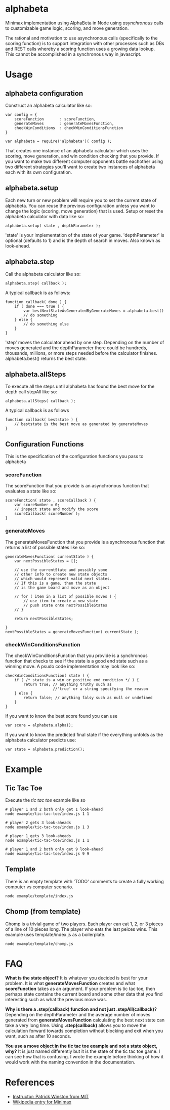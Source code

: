 # alphabeta
Minimax implementation using AlphaBeta in Node using *asynchronous* calls to customizable game logic, scoring, and move generation.

The rational and motivation to use asynchronous calls (specifically to the scoring function) is to support integration with other processes such as DBs and REST calls whereby a scoring function uses a growing data lookup.  This cannot be accomplished in a synchronous way in javascript.

# Usage

## alphabeta configuration
Construct an alphabeta calculator like so:

	var config = {
		scoreFunction 		: scoreFunction,
		generateMoves		: generateMovesFunction,
		checkWinConditions 	: checkWinConditionsFunction
	}

	var alphabeta = require('alphabeta')( config );

That creates one instance of an alphabeta calculator which uses the scoring, move generation, and win condition checking that you provide.  If you want to make two different computer opponents battle eachother using two different strategies you'll want to create two instances of alphabeta each with its own configuration.

## alphabeta.setup
Each new turn or new problem will require you to set the current state of alphabeta.  You can reuse the previous configuration unless you want to change the logic (scoring, move generation) that is used.
Setup or reset the alphabeta calculator with data like so:

	alphabeta.setup( state , depthParameter );

'state' is your implementation of the state of your game.
'depthParameter' is optional (defaults to 1) and is the depth of search in moves.  Also known as look-ahead.


## alphabeta.step
Call the alphabeta calculator like so:

	alphabeta.step( callback );

A typical callback is as follows:

	function callback( done ) {
		if ( done === true ) {
			var bestNextStateAsGeneratedByGenerateMoves = alphabeta.best()
			// do something
		} else {
			// do something else
		}
	}

'step' moves the calculator ahead by one step.  Depending on the number of moves generated and the depthParameter there could be hundreds, thousands, millions, or more steps needed before the calculator finishes.  alphabeta.best() returns the best state.

## alphabeta.allSteps
To execute all the steps until alphabeta has found the best move for the depth call stepAll like so:

	alphabeta.allSteps( callback );

A typical callback is as follows

	function callback( beststate ) {
		// beststate is the best move as generated by generateMoves
	}

## Configuration Functions
This is the specification of the configuration functions you pass to alphabeta

### scoreFunction
The scoreFunction that you provide is an asynchronous function that evaluates a state like so:

	scoreFunction( state , scoreCallback ) {
		var scoreNumber = 0;
		// inspect state and modify the score
		scoreCallback( scoreNumber );
	}

### generateMoves
The generateMovesFunction that you provide is a synchronous function that returns a list of possible states like so:

	generateMovesFunction( currentState ) {
		var nextPossibleStates = [];

		// use the currentState and possibly some 
		// other info to create new state objects
		// which would represent valid next states.
		// If this is a game, then the state
		// is the game board and move as an object

		// for ( item in a list of possible moves ) {
			// use item to create a new state
			// push state onto nextPossibleStates
		// }

		return nextPossibleStates;

	}
	nextPossibleStates = generateMovesFunction( currentState );

### checkWinConditionsFunction
The checkWinConditionsFunction that you provide is a synchronous function that checks to see if the state is a good end state such as a winning move.  A psudo code implementation may look like so:

	checkWinConditionsFunction( state ) {
		if ( /* state is a win or positive end condition */ ) {
			return true; // anything truthy such as 
						 //'true' or a string specifying the reason
		} else {
			return false; // anything falsy such as null or undefined
		}
	}

If you want to know the best score found you can use 

	var score = alphabeta.alpha();

If you want to know the predicted final state if the everything unfolds as the alphabeta calculator predicts use:

	var state = alphabeta.prediction();

# Example

## Tic Tac Toe

Execute the *tic tac toe* example like so

	# player 1 and 2 both only get 1 look-ahead
	node example/tic-tac-toe/index.js 1 1

	# player 2 gets 3 look-aheads
	node example/tic-tac-toe/index.js 1 3

	# player 1 gets 3 look-aheads
	node example/tic-tac-toe/index.js 1 1

	# player 1 and 2 both only get 9 look-ahead
	node example/tic-tac-toe/index.js 9 9

## Template

There is an empty template with 'TODO' comments to create a fully working computer vs computer scenario.

	node example/template/index.js

## Chomp (from template)

Chomp is a trivial game of two players.  Each player can eat 1, 2, or 3 pieces of a line of 10 pieces long.  The player who eats the last peices wins.  This example uses template/index.js as a boilerplate.

	node example/template/chomp.js

# FAQ

**What is the state object?**  It is whatever you decided is best for your problem.  It is what **generateMovesFunction** creates and what **scoreFunction** takes as an argument.  If your problem is tic tac toe, then perhaps state contains the current board and some other data that you find interesting such as what the previous move was.

**Why is there a .step(callback) function and not just .stepAll(callback)?**  Depending on the depthParameter and the average number of moves generated from **generateMovesFunction** calculating the best next state can take a very long time.  Using **.step(callback)** allows you to move the calculation forward towards completion without blocking and exit when you want, such as after 10 seconds.

**You use a move object in the tic tac toe example and not a state object, why?** It is just named differently but it is the state of the tic tac toe game.  I can see how that is confusing.  I wrote the example before thinking of how it would work with the naming convention in the documentation.

# References

* [Instructor: Patrick Winston from MIT](https://www.youtube.com/watch?v=STjW3eH0Cik)
* [Wikipedia entry for Minimax](https://en.wikipedia.org/wiki/Minimax)
